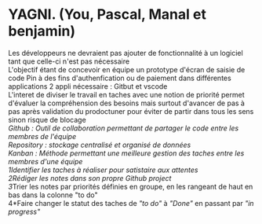 # YAGNI. (You, Pascal, Manal et benjamin)
Les développeurs ne devraient pas ajouter de fonctionnalité à un logiciel tant que celle-ci n'est pas nécessaire  
L'objectif étant de concevoir en équipe un prototype d'écran de saisie de code Pin à des fins d'authenfication ou de paiement dans différentes applications 2 appli nécessaire : Gitbut et vscode  
L'interet de diviser le travail en taches avec une notion de priorité permet d'évaluer la compréhension des besoins mais surtout d'avancer de pas à pas après validation du prodoctuner pour éviter de partir dans tous les sens sinon risque de blocage  
*Github : Outil de collaboration permettant de partager le code entre les membres de l'équipe  
*Repository : stockage centralisé et organisé de données  
*Kanban : Méthode permettant une meilleure gestion des taches entre les membres d'une équipe  
1*Identifier les taches à réaliser pour satistaire aux attentes  
2*Rédiger les notes dans son propre Github project  
3*Trier les notes par priorités définies en groupe, en les rangeant de haut en bas dans la colonne "to do"  
4*Faire changer le statut des taches de _"to do"_ à _"Done"_ en passant par _"in progress"_  
